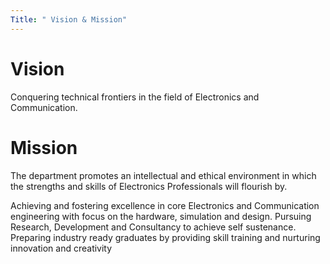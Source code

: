 ```yaml
---
Title: " Vision & Mission"
---
```

# Vision
<p> Conquering technical frontiers in the field of Electronics and Communication.</p>

# Mission
The department promotes an intellectual and ethical environment in which the strengths and skills of Electronics Professionals will flourish by.

Achieving and fostering excellence in core Electronics and Communication engineering with focus on the hardware, simulation and design.
Pursuing Research, Development and Consultancy to achieve self sustenance.
Preparing industry ready graduates by providing skill training and nurturing innovation and creativity
